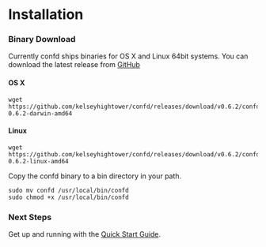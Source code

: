 # Installation

### Binary Download

Currently confd ships binaries for OS X and Linux 64bit systems. You can download the latest release from [GitHub](https://github.com/kelseyhightower/confd/releases)

#### OS X

```
wget https://github.com/kelseyhightower/confd/releases/download/v0.6.2/confd-0.6.2-darwin-amd64
```

#### Linux

```
wget https://github.com/kelseyhightower/confd/releases/download/v0.6.2/confd-0.6.2-linux-amd64
```

Copy the confd binary to a bin directory in your path.

```
sudo mv confd /usr/local/bin/confd
sudo chmod +x /usr/local/bin/confd
```

### Next Steps

Get up and running with the [Quick Start Guide](quick-start-guide.md).
